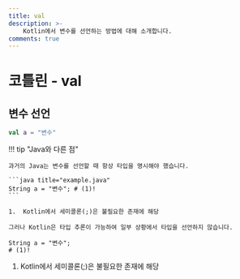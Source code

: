 ```yaml
---
title: val
description: >-
    Kotlin에서 변수를 선언하는 방법에 대해 소개합니다.
comments: true
---
```


# 코틀린 - val

## 변수 선언

```kotlin
val a = "변수"
```

!!! tip "Java와 다른 점"

    과거의 Java는 변수를 선언할 때 항상 타입을 명시해야 했습니다.

    ```java title="example.java"
    String a = "변수"; # (1)!
    ```

    1.  Kotlin에서 세미콜론(;)은 불필요한 존재에 해당

    그러나 Kotlin은 타입 추론이 가능하여 일부 상황에서 타입을 선언하지 않습니다.

```
String a = "변수";
# (1)!
```

1.  Kotlin에서 세미콜론(;)은 불필요한 존재에 해당
